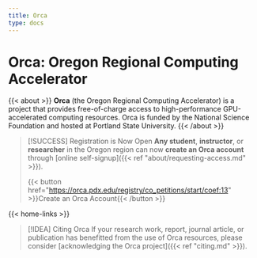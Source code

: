```yaml
---
title: Orca
type: docs
---
```


# Orca: Oregon Regional Computing Accelerator

{{< about >}}
   **Orca** (the Oregon Regional Computing Accelerator) is a project that provides free-of-charge access to high-performance GPU-accelerated computing resources.
   Orca is funded by the National Science Foundation and hosted at Portland State University.
{{< /about >}}

> [!SUCCESS] Registration is Now Open
> **Any student**, **instructor**, or **researcher** in the Oregon region can now **create an Orca account** through [online self-signup]({{< ref "about/requesting-access.md" >}}).
>
> {{< button href="https://orca.pdx.edu/registry/co_petitions/start/coef:13" >}}Create an Orca Account{{< /button >}}

{{< home-links >}}

> [!IDEA] Citing Orca
> If your research work, report, journal article, or publication has benefitted from the use of Orca resources, please consider [acknowledging the Orca project]({{< ref "citing.md" >}}).

